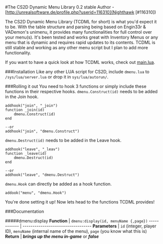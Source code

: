 #The CS2D Dynamic Menu Library 0.2 stable
Author - [http://unrealsoftware.de/profile.php?userid=116310](Nighthawk [#116310])

The CS2D Dynamic Menu Library (TCDML for short) is what you'd expect it to be. With the table structure and parsing being based on Engin33r & VADemon's unimenu, it provides many functionalities for full control over your menu(s). It's been tested and works great with Inventory Menus or any menu that is dynamic and requires rapid updates to its contents.
TCDML is still stable and working as any other menu script but I plan to add more functionality. 

If you want to have a quick look at how TCDML works, check out [main.lua](main.lua).

###Installation
Like any other LUA script for CS2D, include `dmenu.lua` to `/sys/lua/server.lua` or drop it in `sys/lua/autorun/`.

###Rolling it out
You need to hook 3 functions or simply include these functions in their respective hooks.
`dmenu.Construct(id)` needs to be added in the Join hook.
```--recommended method
addhook("join", "_join")
function _join(id)
	dmenu.Construct(id)
end

--or
addhook("join", "dmenu.Construct")
```
`dmenu.Destruct(id)` needs to be added in the Leave hook.
```--recommended method
addhook("leave", "_leav")
function _leave(id)
	dmenu.Destruct(id)
end

--or
addhook("leave", "dmenu.Destruct")
```
`dmenu.Hook` can directly be added as a hook function.
```--recommended method
addook("menu", "dmenu.Hook")
```

You're done setting it up! Now lets head to the functions TCDML provides!


###Documentation

#####dmenu:display
**Function** | `dmenu:display(id, menuName {,page})`
------------ | -----------------------------------
**Parameters** | `id` (integer, player ID), `menuName` (internal name of the menu), `page` (you know what this is)
**Return** | ***brings up the menu in-game*** or ***false***
